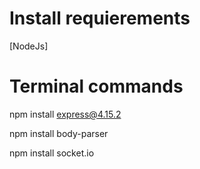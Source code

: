 # Install requierements
[NodeJs]

# Terminal commands
npm install express@4.15.2

npm install body-parser

npm install socket.io